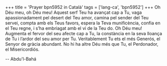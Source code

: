 +++
title = 'Prayer bpn5952 in Català'
tags = ['lang-ca', 'bpn5952']
+++
Oh Déu meu, oh Déu meu! Aquest serf Teu ha avançat cap a Tu, vaga apassionadament pel desert del Teu amor, camina pel sender del Teu servei, compta amb els Teus favors, espera la Teva munificència, confia en el Teu regne, i s’ha embriagat amb el  vi de la Teu do. Oh Déu meu! Augmenta el fervor del seu afecte cap a Tu, la constància en la seva lloança de Tu i l’ardor del seu amor per Tu.
Veritablement Tu ets el més Generós, el Senyor de gràcia abundant. No hi ha altre Déu més que Tu, el Perdonador, el Misericordiós.

-- Abdu'l-Bahá
